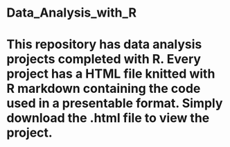 # Data_Analysis_with_R
# This repository has data analysis projects completed with R. Every project has a HTML file knitted with R markdown containing the code used in a presentable format. Simply download the .html file to view the project.
